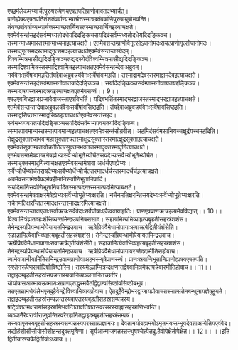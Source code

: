 

  
एषइमंलेकमभ्यार्चत्पुरुषरूपेणयएषतपतिप्राणोवावतदभ्यार्चत्। प्राणेह्येषयएषतपतितंशतंवर्षाण्यभ्यार्चत्तस्माच्छतंवर्षाणिपुरुषायुषोभवन्ति। तंयच्छतंवर्षाण्यभ्यार्चत्तस्माच्छतर्चिनस्तस्माच्छतर्चिनइत्याचक्षते। एवमेवंसन्तंसइदंसर्वम्मध्यतोदधेयदिदङ्किचसयदिदंसर्वम्मध्यतोदधेयदिदङ्किञ्च। तस्मान्माध्यमास्तस्मान्माध्यमाइत्याचक्षते। एतमेवसन्तम्प्राणोवैगृत्सोऽपानोमदःसयत्प्राणोगृत्सोपानोमदः। तस्माद्गृत्समदस्तमाद्गृत्समदइत्याचक्षतेएवमेवंसन्तन्तस्येदम्। विश्वम्मित्रमासीद्यदिदङ्किञ्चतद्यदस्येदंविश्वम्मित्रमासीद्यदिदङ्किञ्च। तस्माद्विश्वामित्रस्तस्माद्विश्वामित्रइत्याचक्षतएवमेवंसन्तन्देवाअब्रुवन्। नयंवैनःसर्वेषांवामइतितंयद्देवाअब्रुवन्नयंवैनःसर्वेषांवामइति। तस्माद्वामदेवस्तस्माद्वामदेवइत्याचक्षते। एवमेवसन्तंसइदंसर्वम्पाप्मनोत्रातयदिदङ्किञ्च। सयदिदङ्किञ्चसर्वम्पाप्मनोत्रायतयद्दङ्किञ्च। तस्मादत्रयस्तस्मादत्रयइत्याचक्षतएतमेवसन्तं।। 9।।  
एषउएवबिभ्रद्वाजःप्रजावैवाजस्ताएषबिभर्ति। यद्बिभर्तितस्माद्भरद्वाजस्तस्माद्भरद्वाजइत्याचक्षते। एतमेवंसन्तन्तन्देवाअब्रुवन्नयंवैनःसर्वोषांवसिष्ठइति। तंयद्देवाअब्रुवन्नयंवैनःसर्वेषांवसिष्ठइति। तस्माद्वसिष्ठस्तस्माद्वसिष्ठइत्याचक्षतेएवमेवसन्तंसइदं। सर्वमभ्यपवयतयदिदङ्किञ्चसयदिदंसर्वमभ्यपवयतयदिदङ्किच। त्समात्पावमान्यस्तस्मात्पावमान्यइत्याचक्षतएवमेवसन्तंसोब्रवीत्। अहमिदंसर्वमसानियच्चक्षुद्रंयच्चमहदिति। तेक्षुद्रसूक्ताश्चाभवन्महासूक्ताश्चतस्माक्षुद्रसूक्तास्तस्मात्क्षुद्रसूक्ताइत्याचक्षते। एवमेवतंसूक्तम्बतावोचतेतितत्सूक्तमभवतत्तस्मादृक्तस्मादृगित्याचक्षते। एनमेवसन्तमेषवाऋगेषह्येभ्यःसर्वेभ्योभूतेभ्योर्चतसयदेभ्यःसर्वेभ्योभूतेभ्योर्चत। तस्मादृक्तस्मादृगित्याचक्षतएवमेवसन्तमेषावा अर्धर्चएषह्येभ्यः। सर्वेभ्योर्धेभ्योर्चतसयदेभ्यःसर्वेभ्योर्धेभ्योर्चततस्मादर्धर्चस्तस्मादर्धर्चइत्याचक्षते। अवमेवसन्तमेषवैपदमेषहीमानिसर्वाणिभूतानिपादि। सयदिमानिसर्वाणिभूतानिपादितस्मात्पदन्तस्ममात्पदमित्याचक्षते। एवमेवसन्तमेषवाक्षरमेषेह्येभ्यःसर्वेभ्योभूतेभ्यःक्षरति। नचैनमतिक्षरन्तिसयदेभ्यःसर्वेभ्योभूतेभ्यःक्षरति। नचैनमतिक्षरन्तितस्मादक्षरन्तस्मादक्षरमित्याचक्षते। एवमेवसन्तन्तावाएताःसर्वाऋचःसर्वेवेदाःसर्वेघोषाःएकैववायाहृतिः। प्राणएवप्राणऋचइत्यमेवविद्यात्।। 10।।  
विश्वामित्रंह्यतदहःशंसिष्यन्तमिन्द्रउपनिषससाद। सहान्नमित्यभिव्याहृत्यबृहतीसहस्रंशशंस। तेनेन्द्रस्यप्रियन्धामोपेयायतमिन्द्रउवाच। ऋषेप्रियंवैमेधामोपागाःसवाऋषेद्वितीयंशंसेति। सहान्नामित्येवाभिव्यहृत्यबृहतीसहस्रंशशंस। तेनेन्द्रस्यप्रियन्धामोपेयायतमिन्द्रउवाच। ऋषेप्रियंवैमेधामापागाःसवाऋषेतृतीयंशंसेति। सहान्नामित्येवाभिव्यहृत्यबृहतीसहस्रंशशंस। तेनेन्द्रस्यप्रियन्धामोपेयायतमिन्द्रउवाच। ऋषेप्रियंवैमेधामोपागावरन्तेददामीतिसहोवाच। त्वामेवजानीयामितितमिन्द्रउवाचप्राणोवाअहमस्म्यृषेप्राणस्त्वं। प्राणःस्रवाणिभूतानिप्राणोह्यषयएषतपति। सएतेनरूपेणसर्वादिशोविष्टोस्मि। तस्यमेऽन्नम्मित्रन्दक्षणन्तद्वैश्वामित्रमैषतपन्नेवास्मीतिहोवाच।। 11।।  
तद्वाइदम्बृहतीसहस्रंसपन्नन्तस्ययानिव्यञ्जनानितच्छरीरं। योघोषःसआत्मायऊष्माणःसप्राणएतद्धस्मवैतद्विद्वान्वसिष्ठोवसिष्ठोबभूव। ततएतन्नामधेयंलेभएतदुहैवेन्द्रोविश्वामित्रायप्रोवाच। ऐतदुहैवेन्द्रोभरद्वाजायप्रोवाचतस्मात्सतेनबन्धुनायज्ञेषुहूयते। तद्वाइदम्बृहतीसहस्रंसम्पन्नन्तस्यवाएतस्यबृहतीसहस्रसम्पन्नस्य। षट्त्रिंशतमक्षराणांसहस्राणिभवन्तितावतिशतसंवत्सरस्याह्नांसहस्राणिभवन्ति। व्यञ्जनैरेवरात्रीराप्नुवन्तिस्वरैरहानितद्वाइदम्बृहतीसहस्रंसम्पन्नं। तस्यवाएतस्यबृहतीसहस्रस्यसम्पन्नस्यपरस्तात्प्रज्ञामयः। देवतामयोब्रह्ममयोऽमृतमयःसम्भूयदेवताअप्येतियएवंवेद। तद्योहंसोसौसौयोसौसोहन्तदुक्तमृषिणा। सूर्यआत्माजगतस्तस्थुषश्चेत्येतदु.हैवोपेक्षेतोपेक्षेत।। 12।। ।।इति द्वितीयारण्यकेद्वितीयोऽध्यायः।।  
